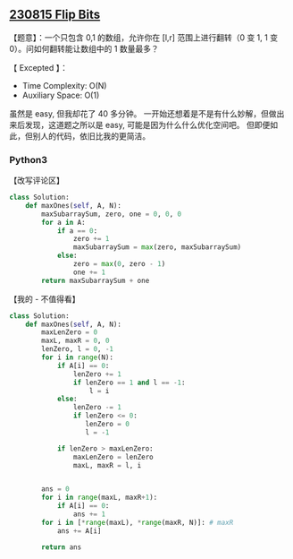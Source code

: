 ## [230815 Flip Bits](https://practice.geeksforgeeks.org/problems/flip-bits0240/1)

【题意】：一个只包含 0,1 的数组，允许你在 [l,r] 范围上进行翻转（0 变 1, 1 变 0）。问如何翻转能让数组中的 1 数量最多？

【 Excepted 】：
- Time Complexity: O(N)
- Auxiliary Space: O(1)

虽然是 easy, 但我却花了 40 多分钟。
一开始还想着是不是有什么妙解，但做出来后发现，这道题之所以是 easy, 可能是因为什么什么优化空间吧。
但即便如此，但别人的代码，依旧比我的更简洁。

### Python3

【改写评论区】
```py
class Solution:
    def maxOnes(self, A, N):
        maxSubarraySum, zero, one = 0, 0, 0
        for a in A:
            if a == 0:
                zero += 1
                maxSubarraySum = max(zero, maxSubarraySum)
            else:
                zero = max(0, zero - 1)
                one += 1
        return maxSubarraySum + one
```

【我的 - 不值得看】
```py
class Solution:
    def maxOnes(self, A, N):
        maxLenZero = 0
        maxL, maxR = 0, 0
        lenZero, l = 0, -1
        for i in range(N):
            if A[i] == 0:
                lenZero += 1
                if lenZero == 1 and l == -1:
                    l = i
            else:
                lenZero -= 1
                if lenZero <= 0:
                   lenZero = 0
                   l = -1

            if lenZero > maxLenZero:
                maxLenZero = lenZero
                maxL, maxR = l, i


        ans = 0
        for i in range(maxL, maxR+1):
            if A[i] == 0:
                ans += 1
        for i in [*range(maxL), *range(maxR, N)]: # maxR
            ans += A[i]

        return ans
```